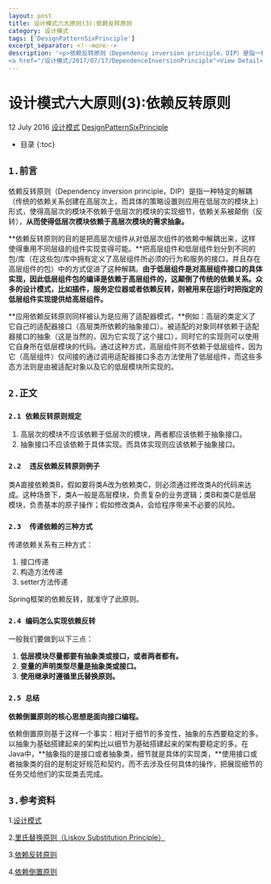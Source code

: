 ```yaml
---
layout: post
title: 设计模式六大原则(3):依赖反转原则
category: 设计模式
tags: ['DesignPatternSixPrinciple']
excerpt_separator: <!--more-->
description: '<p>依赖反转原则（Dependency inversion principle，DIP）是指一种特定的解耦（传统的依赖关系创建在高层次上，而具体的策略设置则应用在低层次的模块上）形式，使得高层次的模块不依赖于低层次的模块的实现细节，依赖关系被颠倒（反转），从而使得低层次模块依赖于高层次模块的需求抽象。</p>
<a href="/设计模式/2017/07/17/DependenceInversionPrinciple">View Detail<i class="fa fa-angle-right"></i></a>'
---
```

<!--more-->
<div class="article-wrap">
    <h1 id="t1" class="article-title">设计模式六大原则(3):依赖反转原则</h1><!--标题-->
    <p class="article-attrs">
        <span><i class="fa fa-clock-o"></i>12 July 2016</span>
        <span><i class="fa fa-book"></i><a href="/categories/设计模式">设计模式</a></span><!--分类-->
        <span><i class="fa fa-tags"></i><a href="/tags/DesignPatternSixPrinciple"> DesignPatternSixPrinciple</a></span><!--标签-->
    </p>
 </div>
 
 * 目录
 {:toc}

##  `1.前言`

依赖反转原则（Dependency inversion principle，DIP）是指一种特定的解耦（传统的依赖关系创建在高层次上，而具体的策略设置则应用在低层次的模块上）形式，使得高层次的模块不依赖于低层次的模块的实现细节，依赖关系被颠倒（反转），**从而使得低层次模块依赖于高层次模块的需求抽象。**

**依赖反转原则的目的是把高层次组件从对低层次组件的依赖中解耦出来，这样使得重用不同层级的组件实现变得可能。**把高层组件和低层组件划分到不同的包/库（在这些包/库中拥有定义了高层组件所必须的行为和服务的接口，并且存在高层组件的包）中的方式促进了这种解耦。**由于低层组件是对高层组件接口的具体实现，因此低层组件包的编译是依赖于高层组件的，这颠倒了传统的依赖关系。众多的设计模式，比如插件，服务定位器或者依赖反转，则被用来在运行时把指定的低层组件实现提供给高层组件。**

**应用依赖反转原则同样被认为是应用了适配器模式，**例如：高层的类定义了它自己的适配器接口（高层类所依赖的抽象接口）。被适配的对象同样依赖于适配器接口的抽象（这是当然的，因为它实现了这个接口），同时它的实现则可以使用它自身所在低层模块的代码。通过这种方式，高层组件则不依赖于低层组件，因为它（高层组件）仅间接的通过调用适配器接口多态方法使用了低层组件，而这些多态方法则是由被适配对象以及它的低层模块所实现的。

##  `2.正文`
### `2.1 依赖反转原则规定`

1. 高层次的模块不应该依赖于低层次的模块，两者都应该依赖于抽象接口。
2. 抽象接口不应该依赖于具体实现。而具体实现则应该依赖于抽象接口。

### `2.2  违反依赖反转原则例子`

类A直接依赖类B，假如要将类A改为依赖类C，则必须通过修改类A的代码来达成。这种场景下，类A一般是高层模块，负责复杂的业务逻辑；类B和类C是低层模块，负责基本的原子操作；假如修改类A，会给程序带来不必要的风险。
 
### `2.3  传递依赖的三种方式`
 
 传递依赖关系有三种方式：
 1. 接口传递
 2. 构造方法传递
 3. setter方法传递
 
 Spring框架的依赖反转，就准守了此原则。
 
### `2.4 编码怎么实现依赖反转`
  
  一般我们要做到以下三点：
  1.  **低层模块尽量都要有抽象类或接口，或者两者都有。**
  2.  **变量的声明类型尽量是抽象类或接口。**
  3.  **使用继承时遵循里氏替换原则。**

### `2.5 总结`

 **依赖倒置原则的核心思想是面向接口编程。**
 
依赖倒置原则基于这样一个事实：相对于细节的多变性，抽象的东西要稳定的多。以抽象为基础搭建起来的架构比以细节为基础搭建起来的架构要稳定的多。在Java中，**抽象指的是接口或者抽象类，细节就是具体的实现类，**使用接口或者抽象类的目的是制定好规范和契约，而不去涉及任何具体的操作，把展现细节的任务交给他们的实现类去完成。


  
## `3.参考资料`

1.[设计模式](http://design-patterns.readthedocs.io/zh_CN/latest/read_uml.html "Title")

2.[里氏替换原则（Liskov Substitution Principle）](http://www.cnblogs.com/gaochundong/p/liskov_substitution_principle.html "Title")

3.[依赖反转原则](https://zh.wikipedia.org/wiki/%E4%BE%9D%E8%B5%96%E5%8F%8D%E8%BD%AC%E5%8E%9F%E5%88%99 "Title")

4.[依赖倒置原则](http://blog.csdn.net/zhengzhb/article/details/7289269 "Title")







